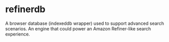 # refinerdb
A browser database (indexeddb wrapper) used to support advanced search scenarios. An engine that could power an Amazon Refiner-like search experience.
